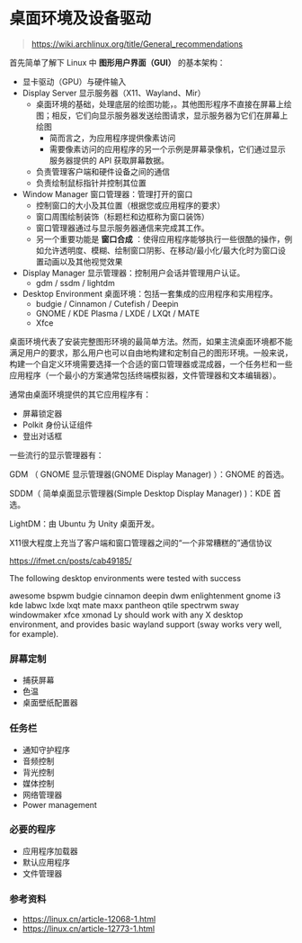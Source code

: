 # 桌面环境及设备驱动

> https://wiki.archlinux.org/title/General_recommendations

首先简单了解下 Linux 中 **图形用户界面（GUI）** 的基本架构：

- 显卡驱动（GPU）与硬件输入
- Display Server 显示服务器（X11、Wayland、Mir）
	- 桌面环境的基础，处理底层的绘图功能，。其他图形程序不直接在屏幕上绘图；相反，它们向显示服务器发送绘图请求，显示服务器为它们在屏幕上绘图
		- 简而言之，为应用程序提供像素访问
		- 需要像素访问的应用程序的另一个示例是屏幕录像机，它们通过显示服务器提供的 API 获取屏幕数据。
	- 负责管理客户端和硬件设备之间的通信
	- 负责绘制鼠标指针并控制其位置
- Window Manager 窗口管理器：管理打开的窗口
	- 控制窗口的大小及其位置（根据您或应用程序的要求）
	- 窗口周围绘制装饰（标题栏和边框称为窗口装饰）
	- 窗口管理器通过与显示服务器通信来完成其工作。
	- 另一个重要功能是 **窗口合成** ：使得应用程序能够执行一些很酷的操作，例如允许透明度、模糊、绘制窗口阴影、在移动/最小化/最大化时为窗口设置动画以及其他视觉效果
- Display Manager 显示管理器：控制用户会话并管理用户认证。
	- gdm / ssdm / lightdm
- Desktop Environment 桌面环境：包括一套集成的应用程序和实用程序。
	- budgie / Cinnamon / Cutefish / Deepin 
	- GNOME / KDE Plasma / LXDE / LXQt / MATE
	- Xfce

桌面环境代表了安装完整图形环境的最简单方法。然而，如果主流桌面环境都不能满足用户的要求，那么用户也可以自由地构建和定制自己的图形环境。一般来说，构建一个自定义环境需要选择一个合适的窗口管理器或混成器，一个任务栏和一些应用程序（一个最小的方案通常包括终端模拟器，文件管理器和文本编辑器）。 

通常由桌面环境提供的其它应用程序有：

- 屏幕锁定器
- Polkit 身份认证组件
- 登出对话框

一些流行的显示管理器有：

GDM （ GNOME 显示管理器(GNOME Display Manager) ）：GNOME 的首选。

SDDM（ 简单桌面显示管理器(Simple Desktop Display Manager) )：KDE 首选。

LightDM：由 Ubuntu 为 Unity 桌面开发。

X11很大程度上充当了客户端和窗口管理器之间的“一个非常糟糕的”通信协议

https://ifmet.cn/posts/cab49185/

The following desktop environments were tested with success

awesome
bspwm
budgie
cinnamon
deepin
dwm
enlightenment
gnome
i3
kde
labwc
lxde
lxqt
mate
maxx
pantheon
qtile
spectrwm
sway
windowmaker
xfce
xmonad
Ly should work with any X desktop environment, and provides basic wayland support (sway works very well, for example).


### 屏幕定制
- 捕获屏幕
- 色温
- 桌面壁纸配置器


### 任务栏
- 通知守护程序
- 音频控制
- 背光控制
- 媒体控制
- 网络管理器
- Power management

### 必要的程序
- 应用程序加载器
- 默认应用程序
- 文件管理器

### 参考资料

- https://linux.cn/article-12068-1.html
- https://linux.cn/article-12773-1.html